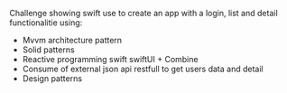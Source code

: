 Challenge showing swift use to create an app with a login, list and detail functionalitie using:

- Mvvm architecture pattern
- Solid patterns
- Reactive programming swift swiftUI + Combine
- Consume of external json api restfull to get users data and detail
- Design patterns
